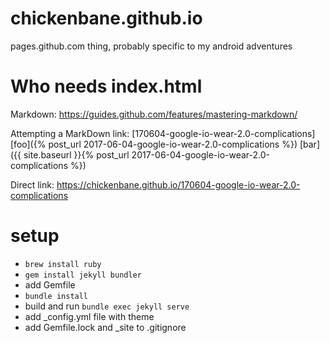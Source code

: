 # chickenbane.github.io
pages.github.com thing, probably specific to my android adventures

# Who needs index.html
Markdown: https://guides.github.com/features/mastering-markdown/

Attempting a MarkDown link: [170604-google-io-wear-2.0-complications]
[foo]({% post_url 2017-06-04-google-io-wear-2.0-complications %})
[bar]({{ site.baseurl }}{% post_url 2017-06-04-google-io-wear-2.0-complications %})

Direct link: https://chickenbane.github.io/170604-google-io-wear-2.0-complications

# setup
* `brew install ruby`
* `gem install jekyll bundler`
* add Gemfile
* `bundle install`
* build and run `bundle exec jekyll serve`
* add _config.yml file with theme
* add Gemfile.lock and _site to .gitignore